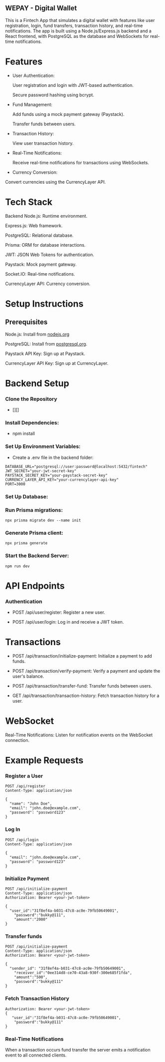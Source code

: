 ## WEPAY - Digital Wallet
This is a Fintech App that simulates a digital wallet with features like user registration, login, fund transfers, transaction history, and real-time notifications. The app is built using a Node.js/Express.js backend and a React frontend, with PostgreSQL as the database and WebSockets for real-time notifications.

# Features
- User Authentication:

   User registration and login with JWT-based authentication.

   Secure password hashing using bcrypt.

* Fund Management:

  Add funds using a mock payment gateway (Paystack).

   Transfer funds between users.

+ Transaction History:

  View user transaction history.

- Real-Time Notifications:

  Receive real-time notifications for transactions using WebSockets.

 + Currency Conversion:

  Convert currencies using the CurrencyLayer API.

# Tech Stack
Backend
Node.js: Runtime environment.

Express.js: Web framework.

PostgreSQL: Relational database.

Prisma: ORM for database interactions.

JWT: JSON Web Tokens for authentication.

Paystack: Mock payment gateway.

Socket.IO: Real-time notifications.

CurrencyLayer API: Currency conversion.

# Setup Instructions
## Prerequisites

  Node.js: Install from [nodejs.org](https://nodejs.org/en/download)

  PostgreSQL: Install from [postgresql.org](https://www.postgresql.org/download/).

  Paystack API Key: Sign up at Paystack.

  CurrencyLayer API Key: Sign up at CurrencyLayer.

# Backend Setup
### Clone the Repository
- [][]

### Install Dependencies:


- npm install
### Set Up Environment Variables:
- Create a .env file in the backend folder:


```
DATABASE_URL="postgresql://user:password@localhost:5432/fintech"
JWT_SECRET="your-jwt-secret-key"
PAYSTACK_SECRET_KEY="your-paystack-secret-key"
CURRENCY_LAYER_API_KEY="your-currencylayer-api-key"
PORT=3000
```
### Set Up Database:

### Run Prisma migrations:

```
npx prisma migrate dev --name init

```
### Generate Prisma client:
```
npx prisma generate
```
### Start the Backend Server:


```
npm run dev
```

# API Endpoints
### Authentication
- POST /api/user/register: Register a new user.

* POST /api/user/login: Log in and receive a JWT token.

# Transactions

- POST /api/transaction/initialize-payment: Initialize a payment to add funds.

* POST /api/transaction/verify-payment: Verify a payment and update the user's balance.

+ POST /api/transaction/transfer-fund: Transfer funds between users.

- GET /api/transaction/transaction-history: Fetch transaction history for a user.

# WebSocket
Real-Time Notifications: Listen for notification events on the WebSocket connection.

# Example Requests
### Register a User
```
POST /api/register
Content-Type: application/json

{
  "name": "John Doe",
  "email": "john.doe@example.com",
  "password": "password123"
}
```
### Log In
```
POST /api/login
Content-Type: application/json

{
  "email": "john.doe@example.com",
  "password": "password123"
}
```
### Initialize Payment
```
POST /api/initialize-payment
Content-Type: application/json
Authorization: Bearer <your-jwt-token>

{
  "user_id":"31f8ef4a-b031-47c8-ac0e-79fb50649001",
    "password":"bukky@111",
    "amount":"2000"
}
```
### Transfer funds
```
POST /api/initialize-payment
Content-Type: application/json
Authorization: Bearer <your-jwt-token>

{
  "sender_id": "31f8ef4a-b031-47c8-ac0e-79fb50649001",
    "receiver_id":"0ee314d8-ce70-43a8-930f-300e685f1fda",
    "amount":"500",
    "password":"bukky@111"
}
```
### Fetch Transaction History

```GET /api/transaction-history
Authorization: Bearer <your-jwt-token>
{
   "user_id":"31f8ef4a-b031-47c8-ac0e-79fb50649001",
    "password":"bukky@111"
}
```
### Real-Time Notifications
When a transaction occurs fund transfer the server emits a notification event to all connected clients.
